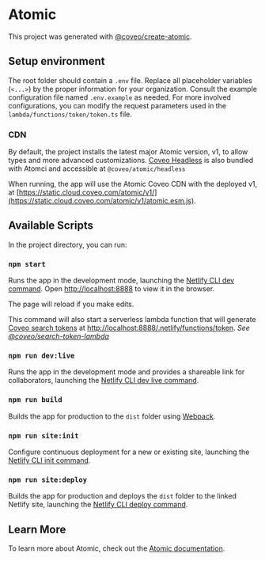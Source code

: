 # Atomic

This project was generated with [@coveo/create-atomic](https://npmjs.com/package/@coveo/create-atomic).

## Setup environment

The root folder should contain a `.env` file. Replace all placeholder variables (`<...>`) by the proper information for your organization. Consult the example configuration file named `.env.example` as needed. For more involved configurations, you can modify the request parameters used in the `lambda/functions/token/token.ts` file.

### CDN

By default, the project installs the latest major Atomic version, v1, to allow types and more advanced customizations. [Coveo Headless](https://www.npmjs.com/package/@coveo/headless) is also bundled with Atomci and accessible at `@coveo/atomic/headless`

When running, the app will use the Atomic Coveo CDN with the deployed v1, at [https://static.cloud.coveo.com/atomic/v1/](https://static.cloud.coveo.com/atomic/v1/atomic.esm.js).

## Available Scripts

In the project directory, you can run:

### `npm start`

Runs the app in the development mode, launching the [Netlify CLI dev command](https://cli.netlify.com/commands/dev).
Open [http://localhost:8888](http://localhost:8888) to view it in the browser.

The page will reload if you make edits.

This command will also start a serverless lambda function that will generate [Coveo search tokens](https://docs.coveo.com/en/1346/) at [http://localhost:8888/.netlify/functions/token](http://localhost:8888/.netlify/functions/token).
_See [@coveo/search-token-lambda](https://www.npmjs.com/package/@coveo/search-token-lambda)_

### `npm run dev:live`

Runs the app in the development mode and provides a shareable link for collaborators, launching the [Netlify CLI dev live command](https://cli.netlify.com/commands/dev).

### `npm run build`

Builds the app for production to the `dist` folder using [Webpack](https://webpack.js.org/).

### `npm run site:init`

Configure continuous deployment for a new or existing site, launching the [Netlify CLI init command](https://cli.netlify.com/commands/init).

### `npm run site:deploy`

Builds the app for production and deploys the `dist` folder to the linked Netlify site, launching the [Netlify CLI deploy command](https://cli.netlify.com/commands/deploy).

## Learn More

To learn more about Atomic, check out the [Atomic documentation](https://docs.coveo.com/en/atomic/latest/).
